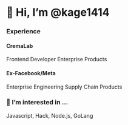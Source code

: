 # 👋 Hi, I’m @kage1414

### Experience
#### CremaLab
Frontend Developer
Enterprise Products
#### Ex-Facebook/Meta
Enterprise Engineering
Supply Chain Products

### 👀 I’m interested in ...

Javascript, Hack, Node.js, GoLang


<!---
kage1414/kage1414 is a ✨ special ✨ repository because its `README.md` (this file) appears on your GitHub profile.
You can click the Preview link to take a look at your changes.
--->
